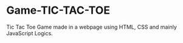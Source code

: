 # Game-TIC-TAC-TOE
Tic Tac Toe Game made in a webpage using HTML, CSS and mainly JavaScript Logics.
